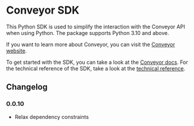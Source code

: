 # Conveyor SDK

This Python SDK is used to simplify the interaction with the Conveyor API when using Python.
The package supports Python 3.10 and above.

If you want to learn more about Conveyor, you can visit the [Conveyor website](https://conveyordata.com/).

To get started with the SDK, you can take a look at the [Conveyor docs](https://docs.conveyordata.com/how-to-guides/developer-tooling/python-sdk).
For the technical reference of the SDK, take a look at the [technical reference](https://docs.conveyordata.com/technical-reference/python-sdk).

## Changelog

### 0.0.10

- Relax dependency constraints
